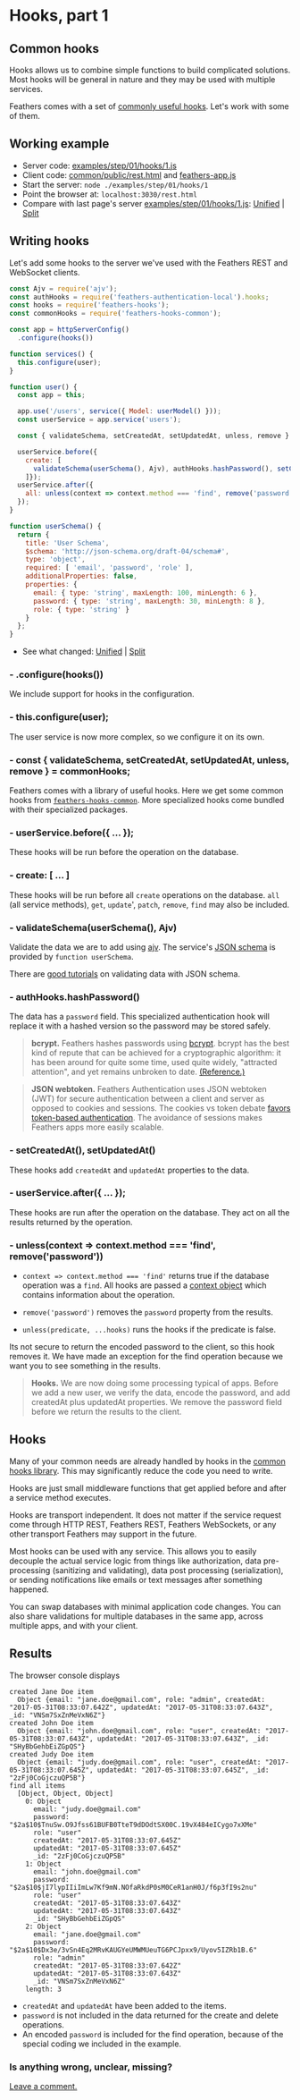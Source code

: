 # Hooks, part 1

## Common hooks

Hooks allows us to combine simple functions to build complicated solutions.
Most hooks will be general in nature and they may be used with multiple services.

Feathers comes with a set of
[commonly useful hooks](../../../api/hooks-common.md).
Let's work with some of them.


## Working example

- Server code: [examples/step/01/hooks/1.js](https://github.com/feathersjs/feathers-docs/blob/master/examples/step/01/hooks/1.js)
- Client code: [common/public/rest.html](https://github.com/feathersjs/feathers-docs/blob/master/examples/step/01/common/public/rest.html)
and
[feathers-app.js](https://github.com/feathersjs/feathers-docs/blob/master/examples/step/01/common/public/feathers-app.js)
- Start the server: `node ./examples/step/01/hooks/1`
- Point the browser at: `localhost:3030/rest.html`
- Compare with last page's server
[examples/step/01/hooks/1.js](https://github.com/feathersjs/feathers-docs/blob/master/examples/step/01/hooks/1.js):
[Unified](http://htmlpreview.github.io/?https://github.com/feathersjs/feathers-docs/blob/master/examples/step/_diff/01-hooks-1-line.html)
|
[Split](http://htmlpreview.github.io/?https://github.com/feathersjs/feathers-docs/blob/master/examples/step/_diff/01-hooks-1-side.html)

## Writing hooks

Let's add some hooks to the server we've used with the Feathers REST and WebSocket clients.

```javascript
const Ajv = require('ajv');
const authHooks = require('feathers-authentication-local').hooks;
const hooks = require('feathers-hooks');
const commonHooks = require('feathers-hooks-common');

const app = httpServerConfig()
  .configure(hooks())

function services() {
  this.configure(user);
}

function user() {
  const app = this;

  app.use('/users', service({ Model: userModel() }));
  const userService = app.service('users');

  const { validateSchema, setCreatedAt, setUpdatedAt, unless, remove } = commonHooks;

  userService.before({
    create: [
      validateSchema(userSchema(), Ajv), authHooks.hashPassword(), setCreatedAt(), setUpdatedAt()
    ]});
  userService.after({
    all: unless(context => context.method === 'find', remove('password')),
  });
}

function userSchema() {
  return {
    title: 'User Schema',
    $schema: 'http://json-schema.org/draft-04/schema#',
    type: 'object',
    required: [ 'email', 'password', 'role' ],
    additionalProperties: false,
    properties: {
      email: { type: 'string', maxLength: 100, minLength: 6 },
      password: { type: 'string', maxLength: 30, minLength: 8 },
      role: { type: 'string' }
    }
  };
}
```
- See what changed:
[Unified](http://htmlpreview.github.io/?https://github.com/feathersjs/feathers-docs/blob/master/examples/step/_diff/01-hooks-1-line.html)
|
[Split](http://htmlpreview.github.io/?https://github.com/feathersjs/feathers-docs/blob/master/examples/step/_diff/01-hooks-1-side.html)


### - .configure(hooks())

We include support for hooks in the configuration.

### - this.configure(user);

The user service is now more complex, so we configure it on its own.

### - const { validateSchema, setCreatedAt, setUpdatedAt, unless, remove } = commonHooks;

Feathers comes with a library of useful hooks.
Here we get some common hooks from
[`feathers-hooks-common`](../../../api/hooks-common.md).
More specialized hooks come bundled with their specialized packages.

### - userService.before({ ... });

These hooks will be run before the operation on the database.

### - create: [ ... ]

These hooks will be run before all `create` operations on the database.
`all` (all service methods), `get`, `update`', `patch`, `remove`, `find` may also be included.

### - validateSchema(userSchema(), Ajv)

Validate the data we are to add using [ajv](https://github.com/epoberezkin/ajv).
The service's [JSON schema](https://github.com/json-schema-org/json-schema-spec)
is provided by `function userSchema`.

There are
[good tutorials](https://code.tutsplus.com/tutorials/validating-data-with-json-schema-part-1--cms-25343)
on validating data with JSON schema.

### - authHooks.hashPassword()

The data has a `password` field.
This specialized authentication hook will replace it with a hashed version
so the password may be stored safely.

> **bcrypt.** Feathers hashes passwords using [bcrypt](https://www.npmjs.com/package/bcryptjs).
bcrypt has the best kind of repute that can be achieved for a cryptographic algorithm:
it has been around for quite some time, used quite widely, "attracted attention",
and yet remains unbroken to date.
[(Reference.)](http://security.stackexchange.com/questions/4781/do-any-security-experts-recommend-bcrypt-for-password-storage)

> **JSON webtoken.** Feathers Authentication uses JSON webtoken (JWT) for secure authentication
between a client and server as opposed to cookies and sessions.
The cookies vs token debate
[favors token-based authentication](https://auth0.com/blog/cookies-vs-tokens-definitive-guide/).
The avoidance of sessions makes Feathers apps more easily scalable.

### - setCreatedAt(), setUpdatedAt()

These hooks add `createdAt` and `updatedAt` properties to the data.

### - userService.after({ ... });

These hooks are run after the operation on the database.
They act on all the results returned by the operation.

### - unless(context => context.method === 'find', remove('password'))

- `context => context.method === 'find'` returns true if the database operation was a `find`.
All hooks are passed a [context object](../../../api/hooks.md#hook-objects)
which contains information about the operation.

- `remove('password')`
removes the `password` property from the results.

- `unless(predicate, ...hooks)`
runs the hooks if the predicate is false.

Its not secure to return the encoded password to the client, so this hook removes it.
We have made an exception for the find operation because we want you to see something
in the results.

> **Hooks.** We are now doing some processing typical of apps.
Before we add a new user, we verify the data, encode the password,
and add createdAt plus updatedAt properties.
We remove the password field before we return the results to the client.

## Hooks

Many of your common needs are already handled by hooks in the
[common hooks library](../../../api/hooks-common.md).
This may significantly reduce the code you need to write.

Hooks are just small middleware functions that get applied before and after a service method executes.

Hooks are transport independent. It does not matter if the service request come through
HTTP REST, Feathers REST, Feathers WebSockets, or any other transport Feathers may support in the future.

Most hooks can be used with any service.
This allows you to easily decouple the actual service logic from things like
authorization, data pre-processing (sanitizing and validating),
data post processing (serialization),
or sending notifications like emails or text messages after something happened.

You can swap databases with minimal application code changes.
You can also share validations for multiple databases in the same app, across multiple apps,
and with your client.

## Results

The browser console displays

```text
created Jane Doe item
  Object {email: "jane.doe@gmail.com", role: "admin", createdAt: "2017-05-31T08:33:07.642Z", updatedAt: "2017-05-31T08:33:07.643Z", _id: "VNSm7SxZnMeVxN6Z"}
created John Doe item
  Object {email: "john.doe@gmail.com", role: "user", createdAt: "2017-05-31T08:33:07.643Z", updatedAt: "2017-05-31T08:33:07.643Z", _id: "SHyBbGehbEiZGpQS"}
created Judy Doe item
  Object {email: "judy.doe@gmail.com", role: "user", createdAt: "2017-05-31T08:33:07.645Z", updatedAt: "2017-05-31T08:33:07.645Z", _id: "2zFj0CoGjczuQP5B"}
find all items
  [Object, Object, Object]
    0: Object
      email: "judy.doe@gmail.com"
      password: "$2a$10$TnuSw.O9Jfss61BUFB0TteT9dDOdtSX00C.19vX484eICygo7xXMe"
      role: "user"
      createdAt: "2017-05-31T08:33:07.645Z"
      updatedAt: "2017-05-31T08:33:07.645Z"
      _id: "2zFj0CoGjczuQP5B"
    1: Object
      email: "john.doe@gmail.com"
      password: "$2a$10$jI7lypIIiImLw7Kf9mN.NOfaRkdP0sM0CeR1anH0J/f6p3fI9s2nu"
      role: "user"
      createdAt: "2017-05-31T08:33:07.643Z"
      updatedAt: "2017-05-31T08:33:07.643Z"
      _id: "SHyBbGehbEiZGpQS"
    2: Object
      email: "jane.doe@gmail.com"
      password: "$2a$10$Dx3e/3vSn4Eq2MRvKAUGYeUMWMUeuTG6PCJpxx9/Uyov5IZRb1B.6"
      role: "admin"
      createdAt: "2017-05-31T08:33:07.642Z"
      updatedAt: "2017-05-31T08:33:07.643Z"
      _id: "VNSm7SxZnMeVxN6Z"
    length: 3
```

- `createdAt` and `updatedAt` have been added to the items.
- `password` is not included in the data returned for the create and delete operations.
- An encoded `password` is included for the find operation,
because of the special coding we included in the example.

### Is anything wrong, unclear, missing?
[Leave a comment.](https://github.com/feathersjs/feathers-docs/issues/new?title=Comment:Step-Basic-Hooks-1&body=Comment:Step-Basic-Hooks-1)
